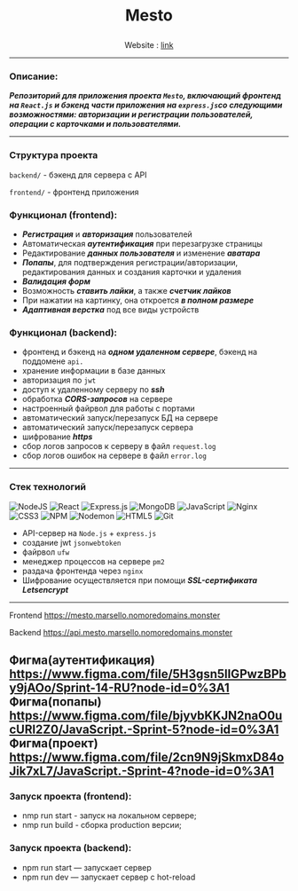# <p align="center">Mesto</p>

<div align="center"><p>Website : <a href="https://mesto.marsello.nomoredomains.monster">link</a></p></div>

___

### Описание:
***Репозиторий для приложения проекта `Mesto`, включающий фронтенд на `React.js` и бэкенд части приложения на `express.js`со следующими возможностями: авторизации и регистрации пользователей, операции с карточками и пользователями.***
___
### Структура проекта

`backend/` - бэкенд для сервера с API

`frontend/` - фронтенд приложения

### Функционал (frontend):

- ***Регистрация*** и ***авторизация*** пользователей
- Автоматическая ***аутентификация*** при перезагрузке страницы
- Редактирование ***данных пользователя*** и изменение ***аватара***
- ***Попапы***, для подтверждения регистрации/авторизации, редактирования данных и создания карточки и удаления
- ***Валидация форм***
- Возможность ***ставить лайки***, а также ***счетчик лайков***
- При нажатии на картинку, она откроется ***в полном размере***
- ***Адаптивная верстка*** под все виды устройств

### Функционал (backend):
- фронтенд и бэкенд на ***одном удаленном сервере***, бэкенд на поддомене `api.`
- хранение информации в базе данных
- авторизация по `jwt`
- доступ к удаленному серверу по ***ssh***
- обработка ***CORS-запросов*** на сервере
- настроенный файрвол для работы с портами
- автоматический запуск/перезапуск БД на сервере
- автоматический запуск/перезапуск сервера
- шифрование ***https***
- сбор логов запросов к серверу в файл `request.log`
- сбор логов ошибок на сервере в файл `error.log`

----
### Стек технологий
![NodeJS](https://img.shields.io/badge/node.js-6DA55F?style=for-the-badge&logo=node.js&logoColor=white)
![React](https://img.shields.io/badge/react-%2320232a.svg?style=for-the-badge&logo=react&logoColor=%2361DAFB)
![Express.js](https://img.shields.io/badge/express.js-%23404d59.svg?style=for-the-badge&logo=express&logoColor=%2361DAFB)
![MongoDB](https://img.shields.io/badge/MongoDB-%234ea94b.svg?style=for-the-badge&logo=mongodb&logoColor=white)
![JavaScript](https://img.shields.io/badge/javascript-%23323330.svg?style=for-the-badge&logo=javascript&logoColor=%23F7DF1E)
![Nginx](https://img.shields.io/badge/nginx-%23009639.svg?style=for-the-badge&logo=nginx&logoColor=white)
![CSS3](https://img.shields.io/badge/css3-%231572B6.svg?style=for-the-badge&logo=css3&logoColor=white)
![NPM](https://img.shields.io/badge/NPM-%23CB3837.svg?style=for-the-badge&logo=npm&logoColor=white) 
![Nodemon](https://img.shields.io/badge/NODEMON-%23323330.svg?style=for-the-badge&logo=nodemon&logoColor=%BBDEAD)
![HTML5](https://img.shields.io/badge/html5-%23E34F26.svg?style=for-the-badge&logo=html5&logoColor=white)
![Git](https://img.shields.io/badge/git-%23F05033.svg?style=for-the-badge&logo=git&logoColor=white)
- API-сервер на `Node.js` + `express.js`
- создание jwt `jsonwebtoken`
- файрвол `ufw`
- менеджер процессов на сервере `pm2`
- раздача фронтенда через `nginx`
- Шифрование осуществляется при помощи ***SSL-сертификата Letsencrypt***

----

Frontend https://mesto.marsello.nomoredomains.monster

Backend https://api.mesto.marsello.nomoredomains.monster

Фигма(аутентификация) https://www.figma.com/file/5H3gsn5lIGPwzBPby9jAOo/Sprint-14-RU?node-id=0%3A1
Фигма(попапы) https://www.figma.com/file/bjyvbKKJN2naO0ucURl2Z0/JavaScript.-Sprint-5?node-id=0%3A1
Фигма(проект) https://www.figma.com/file/2cn9N9jSkmxD84oJik7xL7/JavaScript.-Sprint-4?node-id=0%3A1
----
### Запуск проекта (frontend):

* nmp run start - запуск на локальном сервере;
* nmp run build - сборка production версии;

### Запуск проекта (backend):

* npm run start — запускает сервер
* npm run dev — запускает сервер с hot-reload

